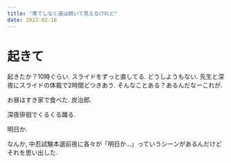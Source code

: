 ```yaml
---
title: "果てしなく道は続いて見えるけれど"
date: 2022-02-16
---
```


# 起きて
起きたか？10時ぐらい. スライドをずっと直してる. どうしようもない. 先生と深夜にスライドの体裁で2時間どつきあう. そんなことある？あるんだなーこれが.

お昼はすき家で食べた. 炭治郎.

深夜徘徊でくるくる踊る.

明日か. 

なんか, 中忍試験本選前夜に各々が「明日か...」っていうシーンがあるんだけどそれを思い出した.